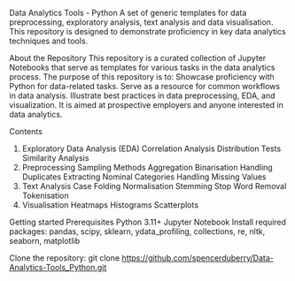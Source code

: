 Data Analytics Tools - Python
A set of generic templates for data preprocessing, exploratory analysis, text analysis and data visualisation. This repository is designed to demonstrate proficiency in key data analytics techniques and tools.

About the Repository
This repository is a curated collection of Jupyter Notebooks that serve as templates for various tasks in the data analytics process. The purpose of this repository is to:
Showcase proficiency with Python for data-related tasks.
Serve as a resource for common workflows in data analysis.
Illustrate best practices in data preprocessing, EDA, and visualization.
It is aimed at prospective employers and anyone interested in data analytics.

Contents
1. Exploratory Data Analysis (EDA)
Correlation Analysis
Distribution Tests
Similarity Analysis
2. Preprocessing
Sampling Methods
Aggregation
Binarisation
Handling Duplicates
Extracting Nominal Categories
Handling Missing Values
3. Text Analysis
Case Folding
Normalisation
Stemming
Stop Word Removal
Tokenisation
5. Visualisation
Heatmaps
Histograms
Scatterplots

Getting started
Prerequisites
Python 3.11+
Jupyter Notebook
Install required packages:
pandas, scipy, sklearn, ydata_profiling, collections, re, nltk, seaborn, matplotlib

Clone the repository:
git clone https://github.com/spencerduberry/Data-Analytics-Tools_Python.git
